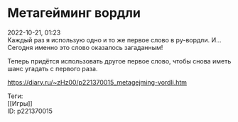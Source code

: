 Метагейминг вордли
===================

   
 2022-10-21, 01:23   
  Каждый раз я использую одно и то же первое слово в ру-вордли. И... Сегодня именно это слово оказалось загаданным!   
   
 Теперь придётся использовать другое первое слово, чтобы снова иметь шанс угадать с первого раза.   
    
 <https://diary.ru/~zHz00/p221370015_metagejming-vordli.htm>   
   
 Теги:   
 [[Игры]]   
 ID: p221370015